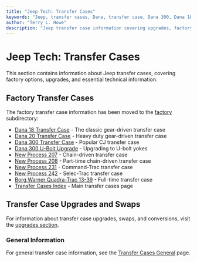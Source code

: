 ```yaml
---
title: "Jeep Tech: Transfer Cases"
keywords: "Jeep, transfer cases, Dana, transfer case, Dana 300, Dana 18, New Process, New Venture"
author: "Terry L. Howe"
description: "Jeep transfer case information covering upgrades, factory options, and essential information."
---
```

# Jeep Tech: Transfer Cases

This section contains information about Jeep transfer cases, covering factory options, upgrades, and essential technical information. 

## Factory Transfer Cases

The factory transfer case information has been moved to the [factory](factory/) subdirectory: 

  * [Dana 18 Transfer Case](factory/d18.html) \- The classic gear-driven transfer case
  * [Dana 20 Transfer Case](factory/d20.html) \- Heavy duty gear-driven transfer case
  * [Dana 300 Transfer Case](factory/d300.html) \- Popular CJ transfer case
  * [Dana 300 U-Bolt Upgrade](factory/d300ub.html) \- Upgrading to U-bolt yokes
  * [New Process 207](factory/np207.html) \- Chain-driven transfer case
  * [New Process 208](factory/np208.html) \- Part-time chain-driven transfer case
  * [New Process 231](factory/np231.html) \- Command-Trac transfer case
  * [New Process 242](factory/np242.html) \- Selec-Trac transfer case
  * [Borg Warner Quadra-Trac 13-39](factory/qtrac.html) \- Full-time transfer case
  * [Transfer Cases Index](factory/index.html) \- Main transfer cases page

## Transfer Case Upgrades and Swaps

For information about transfer case upgrades, swaps, and conversions, visit the [upgrades section](upgrades/). 

### General Information

For general transfer case information, see the [Transfer Cases General](general/) page.